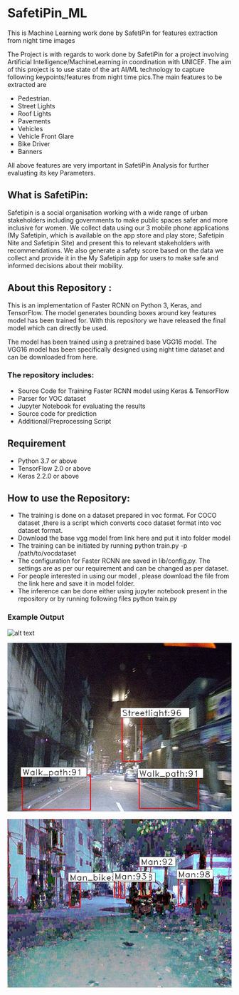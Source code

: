 # SafetiPin_ML
This is Machine Learning work done by SafetiPin for features extraction from night time images

The Project is with regards to work done by SafetiPin for a project involving Artificial Intelligence/MachineLearning in coordination  with UNICEF. The aim of this project is to use state of the art AI/ML technology to capture following keypoints/features from night time pics.The main features to be extracted  are
* Pedestrian.
* Street Lights
* Roof Lights
* Pavements
* Vehicles
* Vehicle Front Glare
* Bike Driver
* Banners

All above features are very important in SafetiPin Analysis for further evaluating its key Parameters.

## What is SafetiPin:

Safetipin is a social organisation working with a wide range of urban stakeholders including governments to make public spaces safer and more inclusive for women. We collect data using our 3 mobile phone applications (My Safetipin, which is available on the app store and play store; Safetipin Nite and Safetipin Site) and present this to relevant stakeholders with recommendations. We also generate a safety score based on the data we collect and provide it in the My Safetipin app for users to make safe and informed decisions about their mobility.

## About this Repository :

This is an implementation of Faster RCNN on Python 3, Keras, and TensorFlow. The model generates bounding boxes around key features model has been trained for. With this repository we have released the final model which can directly be used.

The model has been trained using a pretrained base VGG16 model. The VGG16 model has been specifically designed using night time dataset and can be downloaded from here.

### The repository includes:
* Source Code for Training Faster RCNN model using Keras & TensorFlow
* Parser for VOC dataset
* Jupyter Notebook for evaluating the results
* Source code for prediction
* Additional/Preprocessing Script

 ## Requirement
* Python 3.7 or above
* TensorFlow 2.0 or above
* Keras 2.2.0 or above
 
 ## How to use the Repository:
* The training is done on a dataset prepared in voc format. For COCO dataset ,there  is a script which converts coco dataset format into voc dataset format.
* Download the base vgg model from link here and put it into folder model
* The training can be initiated by running python  train.py -p /path/to/vocdataset
* The configuration for Faster RCNN  are saved in lib/config.py. The settings are as per our requirement and  can be changed as per dataset.
* For people interested in using our model , please download the file from the link here and save it in model folder.
* The inference can be done either using jupyter notebook present in the repository or by running following files python train.py 

### Example Output

![alt text](https://github.com/SafetiPin-App/SafetiPin_ML/blob/add-license-1/images/1227_1226.jpg?raw=true)

![alt text](https://github.com/Aavesh/SafetiPin_ML/blob/master/images/47.jpg?raw=true)

![alt text](https://github.com/Aavesh/SafetiPin_ML/blob/master/images/18.jpg?raw=true)
